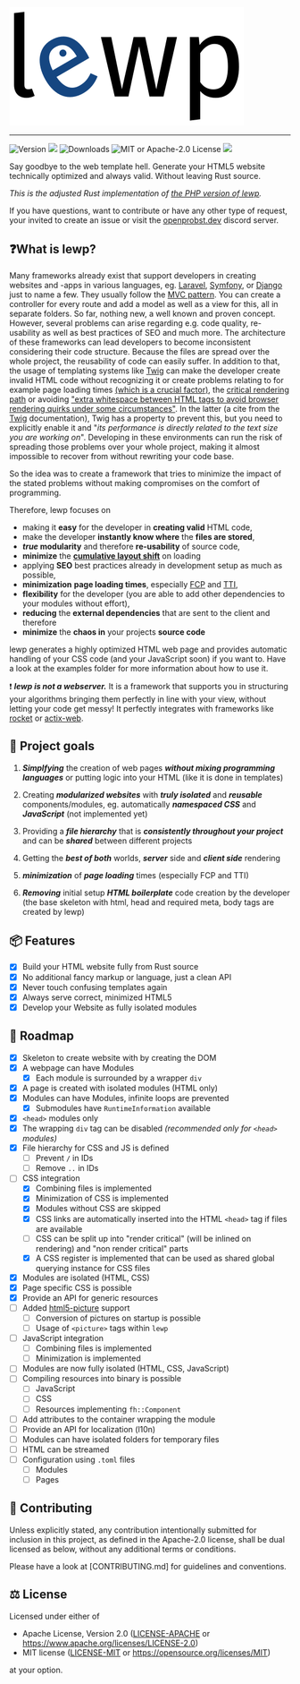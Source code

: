 ![](logo/lewp-transparent-background.inkscape.png)

----------------

![Version](https://img.shields.io/crates/v/lewp?style=flat-square) [![](https://img.shields.io/docsrs/lewp?style=flat-square)](https://docs.rs/lewp) ![Downloads](https://img.shields.io/crates/d/lewp?style=flat-square) ![MIT or Apache-2.0 License](https://img.shields.io/crates/l/lewp?style=flat-square) [![](https://img.shields.io/discord/855726181142495242?color=154683&label=discord&style=flat-square)](https://discord.gg/nx7YtsjEbT)

Say goodbye to the web template hell. Generate your HTML5 website technically optimized and always valid. Without leaving Rust source.

*This is the adjusted Rust implementation of [the PHP version of lewp](https://gitlab.com/lewp/lewp).*

If you have questions, want to contribute or have any other type of request, your invited to create an issue or visit the [openprobst.dev](https://openprobst.dev) discord server.

## ❓What is lewp?

Many frameworks already exist that support developers in creating websites and -apps in various languages, eg. [Laravel](https://laravel.com/), [Symfony](https://symfony.com/), or [Django](https://www.djangoproject.com/) just to name a few. They usually follow the [MVC pattern](https://www.tutorialspoint.com/design_pattern/mvc_pattern.htm). You can create a controller for every route and add a model as well as a view for this, all in separate folders. So far, nothing new, a well known and proven concept. However, several problems can arise regarding e.g. code quality, re-usability as well as best practices of SEO and much more. The architecture of these frameworks can lead developers to become inconsistent considering their code structure. Because the files are spread over the whole project, the reusability of code can easily suffer. In addition to that, the usage of templating systems like [Twig](https://twig.symfony.com/) can make the developer create invalid HTML code without recognizing it or create problems relating to for example page loading times [(which is a crucial factor)](https://www.marketingdive.com/news/google-53-of-mobile-users-abandon-sites-that-take-over-3-seconds-to-load/426070/), the [critical rendering path](https://varvy.com/pagespeed/critical-render-path.html) or avoiding ["extra whitespace between HTML tags to avoid browser rendering quirks under some circumstances"](https://twig.symfony.com/doc/3.x/filters/spaceless.html). In the latter (a cite from the [Twig](https://twig.symfony.com/doc/2.x/filters/spaceless.html) documentation), Twig has a property to prevent this, but you need to explicitly enable it and "*its performance is directly related to the text size you are working on*". Developing in these environments can run the risk of spreading those problems over your whole project, making it almost impossible to recover from without rewriting your code base.

So the idea was to create a framework that tries to minimize the impact of the stated problems without making compromises on the comfort of programming.

Therefore, lewp focuses on

- making it **easy** for the developer in **creating valid** HTML code,
- make the developer **instantly know where** the **files are stored**,
- ***true* modularity** and therefore **re-usability** of source code,
- **minimize** the [**cumulative layout shift**](https://web.dev/cls/) on loading
- applying **SEO** best practices already in development setup as much as possible,
- **minimization** **page loading times**, especially [FCP](https://web.dev/first-contentful-paint/) and [TTI](https://web.dev/interactive/),
- **flexibility** for the developer (you are able to add other dependencies to your modules without effort),
- **reducing** the **external dependencies** that are sent to the client and therefore
- **minimize** the **chaos in** your projects **source code**

lewp generates a highly optimized HTML web page and provides automatic handling of your CSS code (and your JavaScript soon) if you want to. Have a look at the examples folder for more information about how to use it.

❗ ***lewp is not a webserver.*** It is a framework that supports you in structuring your algorithms bringing them perfectly in line with your view, without letting your code get messy! It perfectly integrates with frameworks like [rocket](https://rocket.rs) or [actix-web](https://actix.rs).

## 🥅 Project goals

1. ***Simplfying*** the creation of web pages ***without mixing programming languages*** or 
   putting logic into your HTML (like it is done in templates)

2. Creating ***modularized websites*** with ***truly isolated*** and ***reusable*** 
   components/modules, eg. automatically ***namespaced CSS*** and ***JavaScript*** (not
   implemented yet)

3. Providing a ***file hierarchy*** that is ***consistently throughout your project*** and can be ***shared*** between different projects

4. Getting the ***best of both*** worlds, ***server*** side and ***client side*** rendering

5. ***minimization*** of ***page loading*** times (especially FCP and TTI)

6. ***Removing*** initial setup ***HTML boilerplate*** code creation by the developer (the base
   skeleton with html, head and required meta, body tags are created by 
   lewp)

## 📦 Features

- [x] Build your HTML website fully from Rust source
- [x] No additional fancy markup or language, just a clean API
- [x] Never touch confusing templates again
- [x] Always serve correct, minimized HTML5
- [x] Develop your Website as fully isolated modules

## 🚌 Roadmap

- [x] Skeleton to create website with by creating the DOM
- [x] A webpage can have Modules
  - [x] Each module is surrounded by a wrapper `div`
- [x] A page is created with isolated modules (HTML only)
- [x] Modules can have Modules, infinite loops are prevented
  - [x] Submodules have `RuntimeInformation` available
- [x] `<head>` modules only
- [x] The wrapping `div` tag can be disabled *(recommended only for `<head>` modules)*
- [x] File hierarchy for CSS and JS is defined
  - [ ] Prevent `/` in IDs
  - [ ] Remove `..` in IDs
- [ ] CSS integration
  - [x] Combining files is implemented
  - [x] Minimization of CSS is implemented
  - [x] Modules without CSS are skipped
  - [x] CSS links are automatically inserted into the HTML `<head>` tag if files are available
  - [ ] CSS can be split up into "render critical" (will be inlined on rendering) and "non render critical" parts
  - [x] A CSS register is implemented that can be used as shared global querying instance for CSS files
- [x] Modules are isolated (HTML, CSS)
- [x] Page specific CSS is possible
- [x] Provide an API for generic resources
- [ ] Added [html5-picture](https://github.com/emirror-de/html5-picture) support
  - [ ] Conversion of pictures on startup is possible
  - [ ] Usage of `<picture>` tags within `lewp`
- [ ] JavaScript integration
  - [ ] Combining files is implemented
  - [ ] Minimization is implemented
- [ ] Modules are now fully isolated (HTML, CSS, JavaScript)
- [ ] Compiling resources into binary is possible
  - [ ] JavaScript
  - [ ] CSS
  - [ ] Resources implementing `fh::Component`
- [ ] Add attributes to the container wrapping the module
- [ ] Provide an API for localization (l10n)
- [ ] Modules can have isolated folders for temporary files
- [ ] HTML can be streamed
- [ ] Configuration using `.toml` files
  - [ ] Modules
  - [ ] Pages

## 🤠 Contributing

Unless explicitly stated, any contribution intentionally submitted for inclusion in this project, as defined in the Apache-2.0 license, shall be dual licensed as below, without any additional terms or conditions.

Please have a look at [CONTRIBUTING.md] for guidelines and conventions.

## ⚖ License

Licensed under either of

- Apache License, Version 2.0 ([LICENSE-APACHE](https://github.com/emirror-de/naphtha/blob/main/LICENSE-APACHE) or https://www.apache.org/licenses/LICENSE-2.0)
- MIT license ([LICENSE-MIT](https://github.com/emirror-de/naphtha/blob/main/LICENSE-MIT) or https://opensource.org/licenses/MIT)

at your option.
